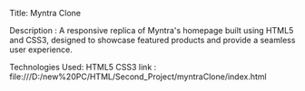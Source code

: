 Title: Myntra Clone

Description :  A responsive replica of Myntra's homepage built using HTML5 and CSS3, designed to showcase featured products and provide a seamless user experience.

Technologies Used:
HTML5
CSS3
 link : file:///D:/new%20PC/HTML/Second_Project/myntraClone/index.html

